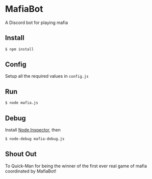 # MafiaBot

A Discord bot for playing mafia

## Install

```sh
$ npm install
```

## Config

Setup all the required values in `config.js`

## Run

```sh
$ node mafia.js
```

## Debug

Install [Node Inspector](https://github.com/node-inspector/node-inspector), then

```sh
$ node-debug mafia-debug.js
```

## Shout Out
To Quick-Man for being the winner of the first ever real game of mafia coordinated by MafiaBot!